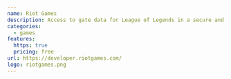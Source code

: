 ```yaml
---
name: Riot Games
description: Access to gate data for League of Legends in a secure and reliable way.
categories:
  - games
features:
  https: true
  pricing: free
url: https://developer.riotgames.com/
logo: riotgames.png
---
```

